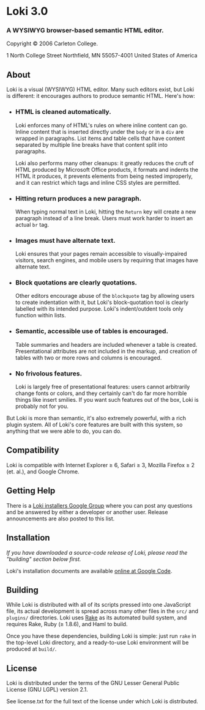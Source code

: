 Loki 3.0
========

### A WYSIWYG browser-based semantic HTML editor. ###

Copyright © 2006 Carleton College.

1 North College Street
Northfield, MN 55057-4001
United States of America

About
-----

Loki is a visual (WYSIWYG) HTML editor. Many such editors exist, but Loki is
different: it encourages authors to produce semantic HTML. Here's how:

* ### HTML is cleaned automatically. ###
  
  Loki enforces many of HTML's rules on where inline content can go. Inline
  content that is inserted directly under the `body` or in a `div` are wrapped
  in paragraphs. List items and table cells that have content separated by
  multiple line breaks have that content split into paragraphs.
  
  Loki also performs many other cleanups: it greatly reduces the cruft of HTML
  produced by Microsoft Office products, it formats and indents the HTML it
  produces, it prevents elements from being nested improperly, and it can
  restrict which tags and inline CSS styles are permitted.

* ### Hitting return produces a new paragraph. ###
  
  When typing normal text in Loki, hitting the `Return` key will create a new
  paragraph instead of a line break. Users must work harder to insert an actual
  `br` tag.
  
* ### Images must have alternate text. ###
  
  Loki ensures that your pages remain accessible to visually-impaired visitors,
  search engines, and mobile users by requiring that images have alternate text.
  
* ### Block quotations are clearly quotations. ###
  
  Other editors encourage abuse of the `blockquote` tag by allowing users to
  create indentation with it, but Loki's block-quotation tool is clearly
  labelled with its intended purpose. Loki's indent/outdent tools only function
  within lists.
  
* ### Semantic, accessible use of tables is encouraged. ###
  
  Table summaries and headers are included whenever a table is created.
  Presentational attributes are not included in the markup, and creation of
  tables with two or more rows and columns is encouraged.
  
* ### No frivolous features. ###
  
  Loki is largely free of presentational features: users cannot arbitrarily
  change fonts or colors, and they certainly can't do far more horrible things
  like insert smilies. If you want such features out of the box, Loki is
  probably not for you.
  
But Loki is more than semantic, it's also extremely powerful, with a rich plugin
system. All of Loki's core features are built with this system, so anything that
we were able to do, you can do.

Compatibility
-------------

Loki is compatible with Internet Explorer ≥ 6, Safari ≥ 3, Mozilla Firefox ≥ 2 (et. al.), and Google Chrome.

Getting Help
------------

There is a [Loki installers Google Group][group] where you can post any
questions and be answered by either a developer or another user. Release
announcements are also posted to this list.

Installation
------------

_If you have downloaded a source-code release of Loki, please read the
"building" section below first._

Loki's installation documents are available [online at Google Code][install].

Building
--------

While Loki is distributed with all of its scripts pressed into one JavaScript
file, its actual development is spread across many other files in the `src/`
and `plugins/` directories. Loki uses [Rake][rake] as its automated build
system, and requires Rake, Ruby (≥ 1.8.6), and Haml to build.

Once you have these dependencies, building Loki is simple: just run `rake` in
the top-level Loki directory, and a ready-to-use Loki environment will be
produced at `build/`.

License
-------

Loki is distributed under the terms of the GNU Lesser General Public License
(GNU LGPL) version 2.1. 

See license.txt for the full text of the license under which Loki is
distributed.

[group]: http://groups.google.com/group/loki-installers
[install]: http://code.google.com/p/loki-editor/wiki/Installation
[rake]: http://rake.rubyforge.org/
